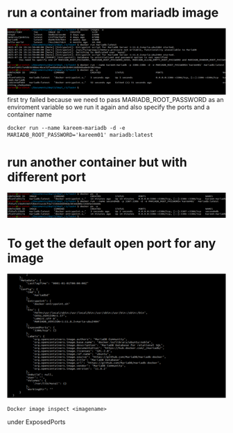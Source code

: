 # run a container from mariadb image 
![sc](./Picture3.png)
first try failed because we need to pass MARIADB_ROOT_PASSWORD as an enviroment variable 
so we run it again and also specify the ports and a container name 
 
```
docker run --name kareem-mariadb -d -e MARIADB_ROOT_PASSWORD='kareem01' mariadb:latest
```
# run another container but with different port 
![sc](./Picture2.png)
# To get the default open port for any image 
![sc](./Picture1.png)
```
Docker image inspect <imagename>
```
under ExposedPorts 
